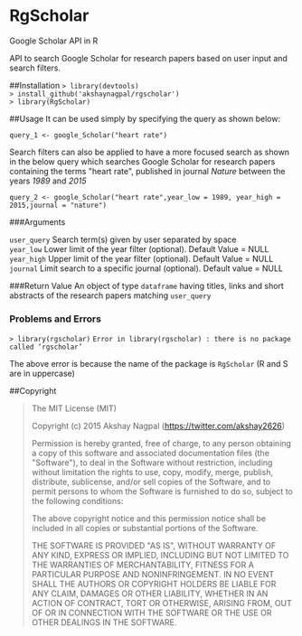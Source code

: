 # RgScholar
Google Scholar API in R

API to search Google Scholar for research papers based on user input and search filters.

##Installation
`> library(devtools)`    
`> install_github('akshaynagpal/rgscholar')`    
`> library(RgScholar)`     


##Usage
It can be used simply by specifying the query as shown below:

`query_1 <- google_Scholar("heart rate")` 

Search filters can also be applied to have a more focused search as shown in the below query which searches Google Scholar for research papers containing the terms "heart rate", published in journal *Nature* between the years *1989* and *2015*

`query_2 <- google_Scholar("heart rate",year_low = 1989, year_high = 2015,journal = "nature")`

###Arguments

`user_query` Search term(s) given by user separated by space    
`year_low`	 Lower limit of the year filter (optional). Default Value = NULL    
`year_high`	 Upper limit of the year filter (optional). Default Value = NULL    
`journal`	   Limit search to a specific journal (optional). Default value = NULL    


###Return Value
An object of type `dataframe` having titles, links and short abstracts of the research papers matching `user_query`


### Problems and Errors

`> library(rgscholar)`
`Error in library(rgscholar) : there is no package called ‘rgscholar’`

The above error is because the name of the package is `RgScholar` (R and S are in uppercase)

##Copyright
>
>The MIT License (MIT)
>
>Copyright (c) 2015 Akshay Nagpal (https://twitter.com/akshay2626)
>
>Permission is hereby granted, free of charge, to any person obtaining a copy
of this software and associated documentation files (the "Software"), to deal
in the Software without restriction, including without limitation the rights
to use, copy, modify, merge, publish, distribute, sublicense, and/or sell
copies of the Software, and to permit persons to whom the Software is
furnished to do so, subject to the following conditions:
>
>The above copyright notice and this permission notice shall be included in all
copies or substantial portions of the Software.
>
>THE SOFTWARE IS PROVIDED "AS IS", WITHOUT WARRANTY OF ANY KIND, EXPRESS OR
IMPLIED, INCLUDING BUT NOT LIMITED TO THE WARRANTIES OF MERCHANTABILITY,
FITNESS FOR A PARTICULAR PURPOSE AND NONINFRINGEMENT. IN NO EVENT SHALL THE
AUTHORS OR COPYRIGHT HOLDERS BE LIABLE FOR ANY CLAIM, DAMAGES OR OTHER
LIABILITY, WHETHER IN AN ACTION OF CONTRACT, TORT OR OTHERWISE, ARISING FROM,
OUT OF OR IN CONNECTION WITH THE SOFTWARE OR THE USE OR OTHER DEALINGS IN THE
SOFTWARE.



